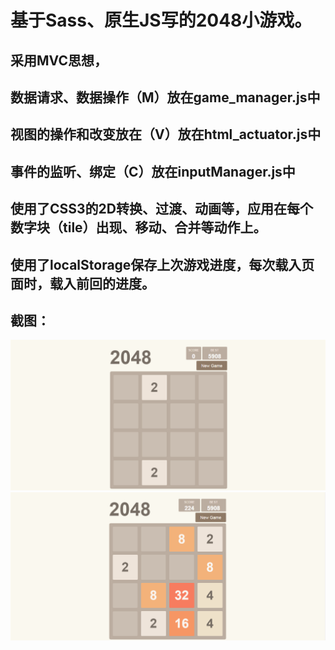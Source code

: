 基于Sass、原生JS写的2048小游戏。
====================

采用MVC思想，
---------------------
数据请求、数据操作（M）放在game_manager.js中
---------------------
视图的操作和改变放在（V）放在html_actuator.js中
---------------------
事件的监听、绑定（C）放在inputManager.js中
---------------------

使用了CSS3的2D转换、过渡、动画等，应用在每个数字块（tile）出现、移动、合并等动作上。
---------------------
使用了localStorage保存上次游戏进度，每次载入页面时，载入前回的进度。
---------------------
截图：
---------------------
![image](https://github.com/wzkacxl/AwesomeGame2048/blob/master/image/screenshutshot1.png)
![image](https://github.com/wzkacxl/AwesomeGame2048/blob/master/image/screenshutshot2.png)
